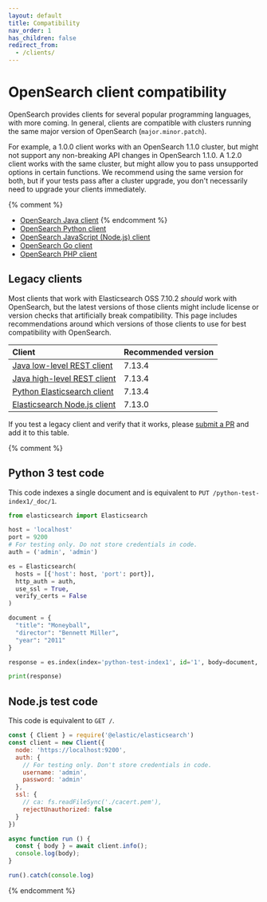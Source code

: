 ```yaml
---
layout: default
title: Compatibility
nav_order: 1
has_children: false
redirect_from:
  - /clients/
---
```


# OpenSearch client compatibility

OpenSearch provides clients for several popular programming languages, with more coming. In general, clients are compatible with clusters running the same major version of OpenSearch (`major.minor.patch`).

For example, a 1.0.0 client works with an OpenSearch 1.1.0 cluster, but might not support any non-breaking API changes in OpenSearch 1.1.0. A 1.2.0 client works with the same cluster, but might allow you to pass unsupported options in certain functions. We recommend using the same version for both, but if your tests pass after a cluster upgrade, you don't necessarily need to upgrade your clients immediately.

{% comment %}
* [OpenSearch Java client]({{site.url}}{{site.baseurl}}/clients/java/)
{% endcomment %}
* [OpenSearch Python client]({{site.url}}{{site.baseurl}}/clients/python/)
* [OpenSearch JavaScript (Node.js) client]({{site.url}}{{site.baseurl}}/clients/javascript/)
* [OpenSearch Go client]({{site.url}}{{site.baseurl}}/clients/go/)
* [OpenSearch PHP client]({{site.url}}{{site.baseurl}}/clients/php/)


## Legacy clients

Most clients that work with Elasticsearch OSS 7.10.2 *should* work with OpenSearch, but the latest versions of those clients might include license or version checks that artificially break compatibility. This page includes recommendations around which versions of those clients to use for best compatibility with OpenSearch.

Client | Recommended version
:--- | :---
[Java low-level REST client](https://search.maven.org/artifact/org.elasticsearch.client/elasticsearch-rest-client/7.13.4/jar) | 7.13.4
[Java high-level REST client](https://search.maven.org/artifact/org.elasticsearch.client/elasticsearch-rest-high-level-client/7.13.4/jar) | 7.13.4
[Python Elasticsearch client](https://pypi.org/project/elasticsearch/7.13.4/) | 7.13.4
[Elasticsearch Node.js client](https://www.npmjs.com/package/@elastic/elasticsearch/v/7.13.0) | 7.13.0

If you test a legacy client and verify that it works, please [submit a PR](https://github.com/opensearch-project/documentation-website/pulls) and add it to this table.


{% comment %}
## Python 3 test code

This code indexes a single document and is equivalent to `PUT /python-test-index1/_doc/1`.

```python
from elasticsearch import Elasticsearch

host = 'localhost'
port = 9200
# For testing only. Do not store credentials in code.
auth = ('admin', 'admin')

es = Elasticsearch(
  hosts = [{'host': host, 'port': port}],
  http_auth = auth,
  use_ssl = True,
  verify_certs = False
)

document = {
  "title": "Moneyball",
  "director": "Bennett Miller",
  "year": "2011"
}

response = es.index(index='python-test-index1', id='1', body=document, refresh=True)

print(response)
```


## Node.js test code

This code is equivalent to `GET /`.

```js
const { Client } = require('@elastic/elasticsearch')
const client = new Client({
  node: 'https://localhost:9200',
  auth: {
    // For testing only. Don't store credentials in code.
    username: 'admin',
    password: 'admin'
  },
  ssl: {
    // ca: fs.readFileSync('./cacert.pem'),
    rejectUnauthorized: false
  }
})

async function run () {
  const { body } = await client.info();
  console.log(body);
}

run().catch(console.log)
```
{% endcomment %}
